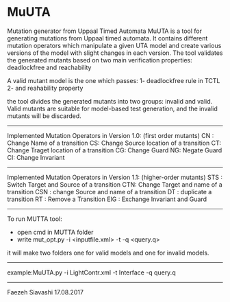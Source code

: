 # MuUTA
Mutation generator from Uppaal Timed Automata
MuUTA is a tool for generating mutations from Uppaal timed automata. It contains different mutation operators which manipulate a given UTA model and create various versions of the model with slight changes in each version. 
The tool validates the generated mutants based on two main verification properties: deadlockfree and reachability

A valid mutant model is the one which passes:
1- deadlockfree rule in TCTL
2- and reahability property

the tool divides the generated mutants into two groups: invalid and valid. Valid mutants are suitable for model-based test generation, and the invalid mutants will be discarded.
********************************
Implemented Mutation Operators in Version 1.0:
(first order mutants)
CN : Change Name of a transition
CS: Change Source location of a transition
CT: Change Traget location of a transition
CG: Change Guard
NG: Negate Guard
CI: Change Invariant

********************************
Implemented Mutation Operators in Version 1.1:
(higher-order mutants)
STS : Switch Target and Source of a transition
CTN: Change Target and name of a transition
CSN : change Source and name of a transition
DT : duplicate a transition
RT : Remove a Transition
EIG : Exchange Invariant and Guard 

*********************************
To run MUTTA tool:

- open cmd in MUTTA folder
- write mut_opt.py -i <inputfile.xml> -t <name of the template for mutation> -q <query.q>

it will make two folders one for valid models and one for invalid models. 

********************************
example:MuUTA.py -i LightContr.xml -t Interface -q query.q

********************************

Faezeh Siavashi 17.08.2017
